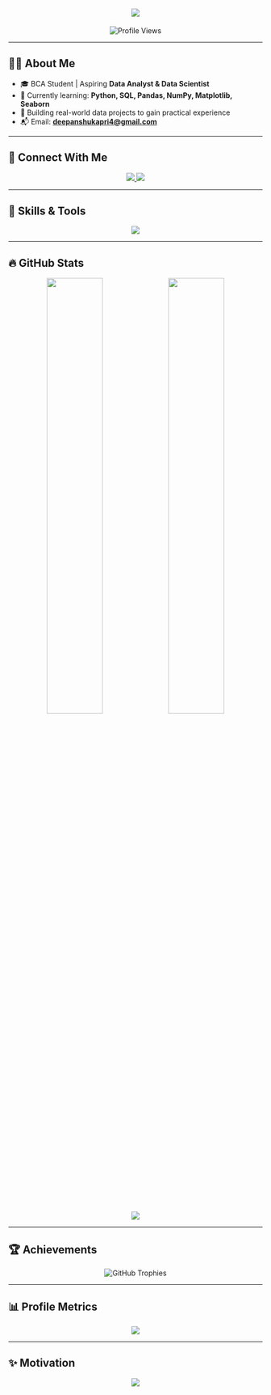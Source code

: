 <h1 align="center">
  <img src="https://readme-typing-svg.herokuapp.com?font=Poppins&duration=3000&center=true&vCenter=true&width=600&lines=Hi+I'm+Deepanshu;Aspiring+Data+Analyst+%26+Data+Scientist;Learning+Python+%26+SQL" />
</h1>

<p align="center">
  <img src="https://komarev.com/ghpvc/?username=deepanshu-8126&label=Profile+Views&color=0e75b6&style=flat" alt="Profile Views" />
</p>

---

## 🧑‍💻 About Me  
- 🎓 BCA Student | Aspiring **Data Analyst & Data Scientist**  
- 🌱 Currently learning: **Python, SQL, Pandas, NumPy, Matplotlib, Seaborn**  
- 🚀 Building real-world data projects to gain practical experience  
- 📬 Email: **deepanshukapri4@gmail.com**

---

## 📲 Connect With Me  
<p align="center">
  <a href="https://instagram.com/deepanshu_liftsss.05" target="_blank">
    <img src="https://img.shields.io/badge/Instagram-%40deepanshu__liftsss.05-DD2A7B?style=for-the-badge&logo=instagram&logoColor=white" />
  </a>
  <a href="mailto:deepanshukapri4@gmail.com">
    <img src="https://img.shields.io/badge/Gmail-deepanshukapri4@gmail.com-D14836?style=for-the-badge&logo=gmail&logoColor=white" />
  </a>
</p>

---

## 🚀 Skills & Tools  
<p align="center">
  <img src="https://skillicons.dev/icons?i=python,pandas,numpy,matplotlib,seaborn,git,github,sqlite,mysql,vscode" />
</p>

---

## 🔥 GitHub Stats  
<p align="center">
  <img src="https://github-readme-stats.vercel.app/api?username=deepanshu-8126&show_icons=true&theme=tokyonight&hide_border=true" width="47%" />
  <img src="https://github-readme-streak-stats.herokuapp.com/?user=deepanshu-8126&theme=tokyonight&hide_border=true" width="47%" />
</p>

<p align="center">
  <img src="https://github-readme-stats.vercel.app/api/top-langs/?username=deepanshu-8126&layout=compact&theme=tokyonight&hide_border=true" />
</p>

---

## 🏆 Achievements  
<p align="center">
  <img src="https://github-profile-trophy.vercel.app/?username=deepanshu-8126&theme=onedark&no-frame=true&margin-w=15&column=6" alt="GitHub Trophies" />
</p>

---

## 📊 Profile Metrics  
<p align="center">
  <img src="https://github-profile-summary-cards.vercel.app/api/cards/profile-details?username=deepanshu-8126&theme=github_dark" />
</p>

---

## ✨ Motivation  
<p align="center">
  <img src="https://quotes-github-readme.vercel.app/api?type=horizontal&theme=tokyonight" />
</p>
